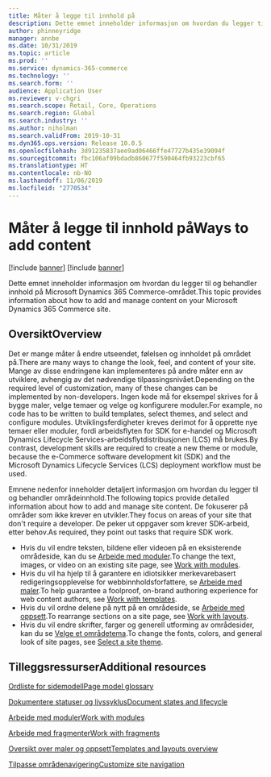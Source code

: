 ```yaml
---
title: Måter å legge til innhold på
description: Dette emnet inneholder informasjon om hvordan du legger til og behandler innhold på Microsoft Dynamics 365 Commerce-området.
author: phinneyridge
manager: annbe
ms.date: 10/31/2019
ms.topic: article
ms.prod: ''
ms.service: dynamics-365-commerce
ms.technology: ''
ms.search.form: ''
audience: Application User
ms.reviewer: v-chgri
ms.search.scope: Retail, Core, Operations
ms.search.region: Global
ms.search.industry: ''
ms.author: niholman
ms.search.validFrom: 2019-10-31
ms.dyn365.ops.version: Release 10.0.5
ms.openlocfilehash: 3d91235837aee9ad06466ffe47727b435e39094f
ms.sourcegitcommit: fbc106af09bdadb860677f590464fb93223cbf65
ms.translationtype: HT
ms.contentlocale: nb-NO
ms.lasthandoff: 11/06/2019
ms.locfileid: "2770534"
---
```

# <a name="ways-to-add-content"></a><span data-ttu-id="7677b-103">Måter å legge til innhold på</span><span class="sxs-lookup"><span data-stu-id="7677b-103">Ways to add content</span></span>

[!include [banner](includes/preview-banner.md)]
[!include [banner](includes/banner.md)]

<span data-ttu-id="7677b-104">Dette emnet inneholder informasjon om hvordan du legger til og behandler innhold på Microsoft Dynamics 365 Commerce-området.</span><span class="sxs-lookup"><span data-stu-id="7677b-104">This topic provides information about how to add and manage content on your Microsoft Dynamics 365 Commerce site.</span></span>

## <a name="overview"></a><span data-ttu-id="7677b-105">Oversikt</span><span class="sxs-lookup"><span data-stu-id="7677b-105">Overview</span></span>

<span data-ttu-id="7677b-106">Det er mange måter å endre utseendet, følelsen og innholdet på området på.</span><span class="sxs-lookup"><span data-stu-id="7677b-106">There are many ways to change the look, feel, and content of your site.</span></span> <span data-ttu-id="7677b-107">Mange av disse endringene kan implementeres på andre måter enn av utviklere, avhengig av det nødvendige tilpassingsnivået.</span><span class="sxs-lookup"><span data-stu-id="7677b-107">Depending on the required level of customization, many of these changes can be implemented by non-developers.</span></span> <span data-ttu-id="7677b-108">Ingen kode må for eksempel skrives for å bygge maler, velge temaer og velge og konfigurere moduler.</span><span class="sxs-lookup"><span data-stu-id="7677b-108">For example, no code has to be written to build templates, select themes, and select and configure modules.</span></span> <span data-ttu-id="7677b-109">Utviklingsferdigheter kreves derimot for å opprette nye temaer eller moduler, fordi arbeidsflyten for SDK for e-handel og Microsoft Dynamics Lifecycle Services-arbeidsflytdistribusjonen (LCS) må brukes.</span><span class="sxs-lookup"><span data-stu-id="7677b-109">By contrast, development skills are required to create a new theme or module, because the e-Commerce software development kit (SDK) and the Microsoft Dynamics Lifecycle Services (LCS) deployment workflow must be used.</span></span>

<span data-ttu-id="7677b-110">Emnene nedenfor inneholder detaljert informasjon om hvordan du legger til og behandler områdeinnhold.</span><span class="sxs-lookup"><span data-stu-id="7677b-110">The following topics provide detailed information about how to add and manage site content.</span></span> <span data-ttu-id="7677b-111">De fokuserer på områder som ikke krever en utvikler.</span><span class="sxs-lookup"><span data-stu-id="7677b-111">They focus on areas of your site that don't require a developer.</span></span> <span data-ttu-id="7677b-112">De peker ut oppgaver som krever SDK-arbeid, etter behov.</span><span class="sxs-lookup"><span data-stu-id="7677b-112">As required, they point out tasks that require SDK work.</span></span>

- <span data-ttu-id="7677b-113">Hvis du vil endre teksten, bildene eller videoen på en eksisterende områdeside, kan du se [Arbeide med moduler](work-with-modules.md).</span><span class="sxs-lookup"><span data-stu-id="7677b-113">To change the text, images, or video on an existing site page, see [Work with modules](work-with-modules.md).</span></span>
- <span data-ttu-id="7677b-114">Hvis du vil ha hjelp til å garantere en idiotsikker merkevarebasert redigeringsopplevelse for webbinnholdsforfattere, se [Arbeide med maler](work-with-templates.md).</span><span class="sxs-lookup"><span data-stu-id="7677b-114">To help guarantee a foolproof, on-brand authoring experience for web content authors, see [Work with templates](work-with-templates.md).</span></span>
- <span data-ttu-id="7677b-115">Hvis du vil ordne delene på nytt på en områdeside, se [Arbeide med oppsett](work-with-layouts.md).</span><span class="sxs-lookup"><span data-stu-id="7677b-115">To rearrange sections on a site page, see [Work with layouts](work-with-layouts.md).</span></span>
- <span data-ttu-id="7677b-116">Hvis du vil endre skrifter, farger og generell utforming av områdesider, kan du se [Velge et områdetema](select-site-theme.md).</span><span class="sxs-lookup"><span data-stu-id="7677b-116">To change the fonts, colors, and general look of site pages, see [Select a site theme](select-site-theme.md).</span></span>

## <a name="additional-resources"></a><span data-ttu-id="7677b-117">Tilleggsressurser</span><span class="sxs-lookup"><span data-stu-id="7677b-117">Additional resources</span></span>

[<span data-ttu-id="7677b-118">Ordliste for sidemodell</span><span class="sxs-lookup"><span data-stu-id="7677b-118">Page model glossary</span></span>](page-elements-overview.md)

[<span data-ttu-id="7677b-119">Dokumentere statuser og livssyklus</span><span class="sxs-lookup"><span data-stu-id="7677b-119">Document states and lifecycle</span></span>](document-states-overview.md)

[<span data-ttu-id="7677b-120">Arbeide med moduler</span><span class="sxs-lookup"><span data-stu-id="7677b-120">Work with modules</span></span>](work-with-modules.md)

[<span data-ttu-id="7677b-121">Arbeide med fragmenter</span><span class="sxs-lookup"><span data-stu-id="7677b-121">Work with fragments</span></span>](work-with-fragments.md)

[<span data-ttu-id="7677b-122">Oversikt over maler og oppsett</span><span class="sxs-lookup"><span data-stu-id="7677b-122">Templates and layouts overview</span></span>](templates-layouts-overview.md)

[<span data-ttu-id="7677b-123">Tilpasse områdenavigering</span><span class="sxs-lookup"><span data-stu-id="7677b-123">Customize site navigation</span></span>](customize-site-navigation.md)
